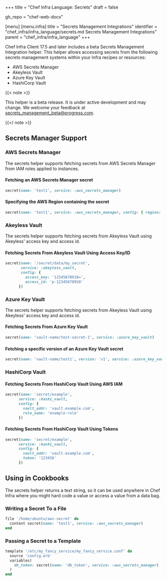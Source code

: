 +++
title = "Chef Infra Language: Secrets"
draft = false

gh_repo = "chef-web-docs"

[menu]
  [menu.infra]
    title = "Secrets Management Integrations"
    identifier = "chef_infra/infra_language/secrets.md Secrets Management Integrations"
    parent = "chef_infra/infra_language"
+++

Chef Infra Client 17.5 and later includes a beta Secrets Management Integration helper. This helper allows accessing secrets from the following secrets management systems within your Infra recipes or resources:

- AWS Secrets Manager
- Akeyless Vault
- Azure Key Vault
- HashiCorp Vault

{{< note >}}

This helper is a beta release. It is under active development and may change. We welcome your feedback at secrets_management_beta@progress.com.

{{</ note >}}

## Secrets Manager Support

### AWS Secrets Manager

The secrets helper supports fetching secrets from AWS Secrets Manager from IAM roles applied to instances.

#### Fetching an AWS Secrets Manager secret

```ruby
secret(name: 'test1', service: :aws_secrets_manager)
```

#### Specifying the AWS Region containing the secret

```ruby
secret(name: 'test1', service: :aws_secrets_manager, config: { region: 'us-west-2' })
```

### Akeyless Vault

The secrets helper supports fetching secrets from Akeyless Vault using Akeyless' access key and access id.

#### Fetching Secrets From Akeyless Vault Using Access Key/ID

```ruby
secret(name: '/secret/data/my_secret',
       service: :akeyless_vault,
       config: {
         access_key: '12345678910=',
         access_id: 'p-12345678910'
      })
```

### Azure Key Vault

The secrets helper supports fetching secrets from Akeyless Vault using Akeyless' access key and access id.

#### Fetching Secrets From Azure Key Vault

```ruby
secret(name: 'vault-name/test-secret-1', service: :azure_key_vault)
```

#### Fetching a specific version of an Azure Key Vault secret

```ruby
secret(name: 'vault-name/test1', version: 'v1', service: :azure_key_vault)
```

### HashiCorp Vault

#### Fetching Secrets From HashiCorp Vault Using AWS IAM

```ruby
secret(name: 'secret/example', 
      service: :hashi_vault,
      config: {
        vault_addr: 'vault.example.com',
        role_name: 'example-role'
      })
```

#### Fetching Secrets From HashiCorp Vault Using Tokens

```ruby
secret(name: 'secret/example',
      service: :hashi_vault,
      config: {
        vault_addr: 'vault.example.com',
        token: '123456'
      })
```

## Using in Cookbooks

The secrets helper returns a text string, so it can be used anywhere in Chef Infra where you might hard code a value or access a value from a data bag.

### Writing a Secret To a File

```ruby
file '/home/ubuntu/aws-secret' do
  content secret(name: 'test1', service: :aws_secrets_manager)
end
```

### Passing a Secret to a Template

```ruby
template '/etc/my_fancy_service/my_fancy_service.conf' do
  source 'config.erb'
  variables(
    db_token: secret(name: 'db_token', service: :aws_secrets_manager)
  )
end
```
